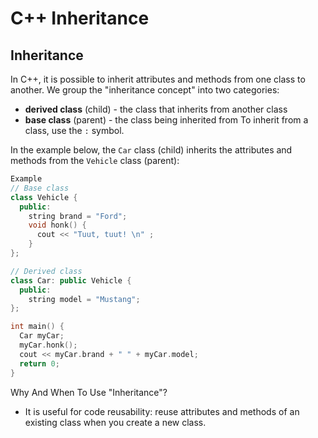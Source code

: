 # C++ Inheritance

## Inheritance

In C++, it is possible to inherit attributes and methods from one class to another. We group the "inheritance concept" into two categories:

* **derived class** (child) - the class that inherits from another class
* **base class** (parent) - the class being inherited from
To inherit from a class, use the `:` symbol.

In the example below, the `Car` class (child) inherits the attributes and methods from the `Vehicle` class (parent):

``` c++
Example
// Base class
class Vehicle {
  public:
    string brand = "Ford";
    void honk() {
      cout << "Tuut, tuut! \n" ;
    }
};

// Derived class
class Car: public Vehicle {
  public:
    string model = "Mustang";
};

int main() {
  Car myCar;
  myCar.honk();
  cout << myCar.brand + " " + myCar.model;
  return 0;
}
```
Why And When To Use "Inheritance"?
- It is useful for code reusability: reuse attributes and methods of an existing class when you create a new class.